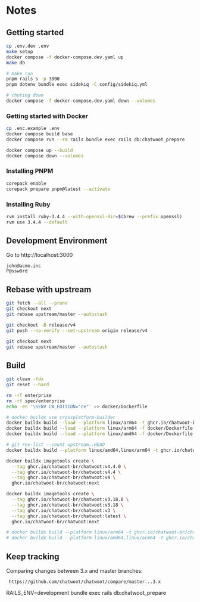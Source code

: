 # Notes

## Getting started

```bash
cp .env.dev .env
make setup
docker compose -f docker-compose.dev.yaml up
make db

# make run
pnpm rails s -p 3000
pnpm dotenv bundle exec sidekiq -C config/sidekiq.yml

# chuting down
docker compose -f docker-compose.dev.yaml down --volumes
```

### Getting started with Docker

```bash
cp .enc.example .env
docker compose build base
docker compose run --rm rails bundle exec rails db:chatwoot_prepare

docker compose up --build
docker compose down --volumes
```

### Installing PNPM

```bash
corepack enable
corepack prepare pnpm@latest --activate
```

### Installing Ruby

```bash
rvm install ruby-3.4.4 --with-openssl-dir=$(brew --prefix openssl)
rvm use 3.4.4 --default
```

## Development Environment

Go to http://localhost:3000

```
john@acme.inc
P@ssw0rd
```

## Rebase with upstream

```bash
git fetch --all --prune
git checkout next
git rebase upstream/master --autostash

git checkout -B release/v4
git push --no-verify --set-upstream origin release/v4

git checkout next
git rebase upstream/master --autostash
```

## Build

```sh
git clean -fdx
git reset --hard

rm -rf enterprise
rm -rf spec/enterprise
echo -en '\nENV CW_EDITION="ce"' >> docker/Dockerfile

# docker buildx use crossplatform-builder
docker buildx build --load --platform linux/arm64 -t ghcr.io/chatwoot-br/chatwoot:next -f docker/Dockerfile .
docker buildx build --load --platform linux/arm64 -f docker/Dockerfile . --no-cache
docker buildx build --load --platform linux/amd64 -f docker/Dockerfile . --no-cache

# git rev-list --count upstream..HEAD
docker buildx build --platform linux/amd64,linux/arm64 -t ghcr.io/chatwoot-br/chatwoot:next -f docker/Dockerfile --push .

docker buildx imagetools create \
  --tag ghcr.io/chatwoot-br/chatwoot:v4.4.0 \
  --tag ghcr.io/chatwoot-br/chatwoot:v4.4 \
  --tag ghcr.io/chatwoot-br/chatwoot:v4 \
  ghcr.io/chatwoot-br/chatwoot:next

docker buildx imagetools create \
  --tag ghcr.io/chatwoot-br/chatwoot:v3.18.0 \
  --tag ghcr.io/chatwoot-br/chatwoot:v3.18 \
  --tag ghcr.io/chatwoot-br/chatwoot:v3 \
  --tag ghcr.io/chatwoot-br/chatwoot:latest \
  ghcr.io/chatwoot-br/chatwoot:next

# docker buildx build --platform linux/arm64 -t ghcr.io/chatwoot-br/chatwoot:latest -f docker/Dockerfile --push .
# docker buildx build --platform linux/amd64,linux/arm64 -t ghcr.io/chatwoot-br/chatwoot:wavoip -f docker/Dockerfile --push .
```

## Keep tracking

Comparing changes between 3.x and master branches:

     https://github.com/chatwoot/chatwoot/compare/master...3.x

RAILS_ENV=development bundle exec rails db:chatwoot_prepare
